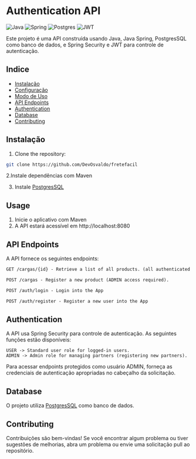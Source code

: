 # Authentication API

![Java](https://img.shields.io/badge/java-%23ED8B00.svg?style=for-the-badge&logo=openjdk&logoColor=white)
![Spring](https://img.shields.io/badge/spring-%236DB33F.svg?style=for-the-badge&logo=spring&logoColor=white)
![Postgres](https://img.shields.io/badge/postgres-%23316192.svg?style=for-the-badge&logo=postgresql&logoColor=white)
![JWT](https://img.shields.io/badge/JWT-black?style=for-the-badge&logo=JSON%20web%20tokens)


Este projeto é uma API construída usando Java, Java Spring, PostgresSQL como banco de dados, e Spring Security e JWT para controle de autenticação.



## Indice

- [Instalação](#instalação)
- [Configuração](#configuração)
- [Modo de Uso](#modouso)
- [API Endpoints](#api-endpoints)
- [Authentication](#authentication)
- [Database](#database)
- [Contributing](#contributing)

## Instalação

1. Clone the repository:

```bash
git clone https://github.com/DevOsvaldo/fretefacil
```

2.Instale dependências com Maven

3. Instale [PostgresSQL](https://www.postgresql.org/)

## Usage

1. Inicie o aplicativo com Maven
2. A API estará acessível em http://localhost:8080


## API Endpoints
A API fornece os seguintes endpoints:

```markdown
GET /cargas/{id} - Retrieve a list of all products. (all authenticated users)

POST /cargas - Register a new product (ADMIN access required).

POST /auth/login - Login into the App

POST /auth/register - Register a new user into the App
```

## Authentication
A API usa Spring Security para controle de autenticação. As seguintes funções estão disponíveis:

```
USER -> Standard user role for logged-in users.
ADMIN -> Admin role for managing partners (registering new partners).
```
Para acessar endpoints protegidos como usuário ADMIN, forneça as credenciais de autenticação apropriadas no cabeçalho da solicitação.

## Database
O projeto utiliza [PostgresSQL](https://www.postgresql.org/) como banco de dados.

## Contributing

Contribuições são bem-vindas! Se você encontrar algum problema ou tiver sugestões de melhorias, abra um problema ou envie uma solicitação pull ao repositório.






